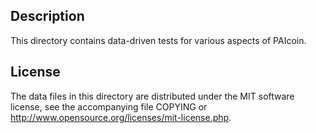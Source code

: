 Description
------------

This directory contains data-driven tests for various aspects of PAIcoin.

License
--------

The data files in this directory are distributed under the MIT software
license, see the accompanying file COPYING or
http://www.opensource.org/licenses/mit-license.php.

